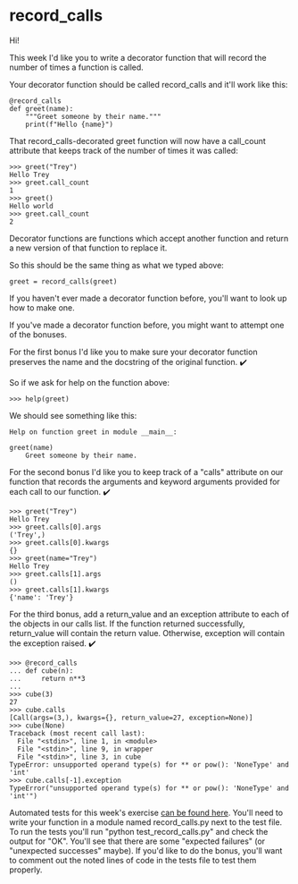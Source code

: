 # record_calls

Hi!

This week I'd like you to write a decorator function that will record the number of times a function is called.

Your decorator function should be called record_calls and it'll work like this:

    @record_calls
    def greet(name):
        """Greet someone by their name."""
        print(f"Hello {name}")

That record_calls-decorated greet function will now have a call_count attribute that keeps track of the number of times it was called:

    >>> greet("Trey")
    Hello Trey
    >>> greet.call_count
    1
    >>> greet()
    Hello world
    >>> greet.call_count
    2

Decorator functions are functions which accept another function and return a new version of that function to replace it.

So this should be the same thing as what we typed above:

    greet = record_calls(greet)

If you haven't ever made a decorator function before, you'll want to look up how to make one.

If you've made a decorator function before, you might want to attempt one of the bonuses.

For the first bonus I'd like you to make sure your decorator function preserves the name and the docstring of the original function. ✔️

So if we ask for help on the function above:

    >>> help(greet)

We should see something like this:

    Help on function greet in module __main__:

    greet(name)
        Greet someone by their name.

For the second bonus I'd like you to keep track of a "calls" attribute on our function that records the arguments and keyword arguments provided for each call to our function. ✔️

    >>> greet("Trey")
    Hello Trey
    >>> greet.calls[0].args
    ('Trey',)
    >>> greet.calls[0].kwargs
    {}
    >>> greet(name="Trey")
    Hello Trey
    >>> greet.calls[1].args
    ()
    >>> greet.calls[1].kwargs
    {'name': 'Trey'}

For the third bonus, add a return_value and an exception attribute to each of the objects in our calls list. If the function returned successfully, return_value will contain the return value. Otherwise, exception will contain the exception raised. ✔️

    >>> @record_calls
    ... def cube(n):
    ...     return n**3
    ...
    >>> cube(3)
    27
    >>> cube.calls
    [Call(args=(3,), kwargs={}, return_value=27, exception=None)]
    >>> cube(None)
    Traceback (most recent call last):
      File "<stdin>", line 1, in <module>
      File "<stdin>", line 9, in wrapper
      File "<stdin>", line 3, in cube
    TypeError: unsupported operand type(s) for ** or pow(): 'NoneType' and 'int'
    >>> cube.calls[-1].exception
    TypeError("unsupported operand type(s) for ** or pow(): 'NoneType' and 'int'")

Automated tests for this week's exercise [can be found here](https://www.pythonmorsels.com/exercises/3ee85ad3481f428d99458b102cbda7c6/tests/). You'll need to write your function in a module named record_calls.py next to the test file. To run the tests you'll run "python test_record_calls.py" and check the output for "OK". You'll see that there are some "expected failures" (or "unexpected successes" maybe). If you'd like to do the bonus, you'll want to comment out the noted lines of code in the tests file to test them properly.